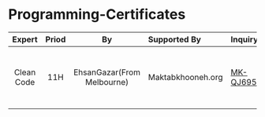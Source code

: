 
# Programming-Certificates

| Expert | Priod  | By | Supported By   | Inquiry | Documents 
|:----------------:|:-------:|:---------------:|:-------------------|:------------|:-------------------------|
| Clean Code    | 11H       |  EhsanGazar(From Melbourne)     | Maktabkhooneh.org  | [MK-QJ6954](https://maktabkhooneh.org/certificates/)     | 2 Task assesments by Rust(pushed on my github)    |